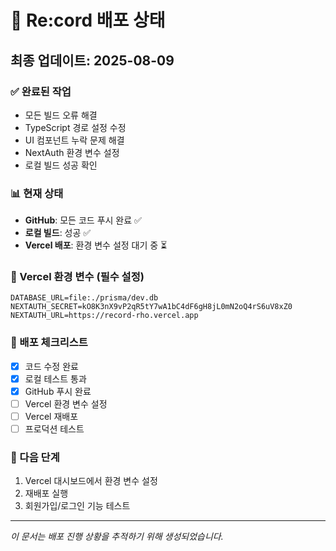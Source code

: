 # 🚀 Re:cord 배포 상태

## 최종 업데이트: 2025-08-09

### ✅ 완료된 작업
- 모든 빌드 오류 해결
- TypeScript 경로 설정 수정
- UI 컴포넌트 누락 문제 해결
- NextAuth 환경 변수 설정
- 로컬 빌드 성공 확인

### 📊 현재 상태
- **GitHub**: 모든 코드 푸시 완료 ✅
- **로컬 빌드**: 성공 ✅
- **Vercel 배포**: 환경 변수 설정 대기 중 ⏳

### 🔧 Vercel 환경 변수 (필수 설정)
```
DATABASE_URL=file:./prisma/dev.db
NEXTAUTH_SECRET=kO8K3nX9vP2qR5tY7wA1bC4dF6gH8jL0mN2oQ4rS6uV8xZ0
NEXTAUTH_URL=https://record-rho.vercel.app
```

### 📝 배포 체크리스트
- [x] 코드 수정 완료
- [x] 로컬 테스트 통과
- [x] GitHub 푸시 완료
- [ ] Vercel 환경 변수 설정
- [ ] Vercel 재배포
- [ ] 프로덕션 테스트

### 🎯 다음 단계
1. Vercel 대시보드에서 환경 변수 설정
2. 재배포 실행
3. 회원가입/로그인 기능 테스트

---
*이 문서는 배포 진행 상황을 추적하기 위해 생성되었습니다.*
